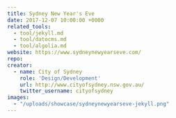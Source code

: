 ```yaml
---
title: Sydney New Year's Eve
date: 2017-12-07 10:00:00 +0000
related_tools:
  - tool/jekyll.md
  - tool/datocms.md
  - tool/algolia.md
website: https://www.sydneynewyearseve.com/
repo:
creator:
  - name: City of Sydney
    role: 'Design/Development'
    url: http://www.cityofsydney.nsw.gov.au/
    twitter_username: cityofsydney
images:
  - "/uploads/showcase/sydneynewyearseve-jekyll.png"
---
```

